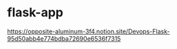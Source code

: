 # flask-app
https://opposite-aluminum-3f4.notion.site/Devops-Flask-95d50abb4e774bdba72690e6536f7315
